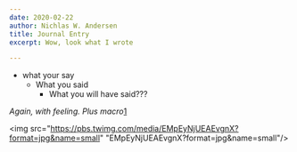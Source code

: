 ```yaml
---
date: 2020-02-22
author: Nichlas W. Andersen
title: Journal Entry
excerpt: Wow, look what I wrote

---
```

* what your say
  * What you said
    * What you will have said???

_Again, with feeling. Plus macro_[1](https://twitter.com/disneydeluxejp/status/1209855085166989312/photo/1 "1")

<img src="https://pbs.twimg.com/media/EMpEyNjUEAEvgnX?format=jpg&name=small" "EMpEyNjUEAEvgnX?format=jpg&name=small"/>